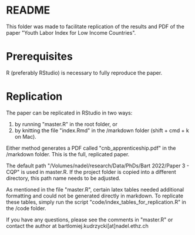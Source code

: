 # README
This folder was made to facilitate replication of the results and PDF of the paper "Youth Labor Index for Low Income Countries".

# Prerequisites
R (preferably RStudio) is necessary to fully reproduce the paper.

# Replication
The paper can be replicated in RStudio in two ways:

  1. by running "master.R" in the root folder, or
  2. by knitting the file "index.Rmd" in the /markdown folder (shift + cmd + k on Mac).

Either method generates a PDF called "cnb_apprenticeship.pdf" in the /markdown folder. This is the full, replicated paper.

The default path "/Volumes/nadel/research/Data/PhDs/Bart 2022/Paper 3 - CQP" is used in master.R. If the project folder is copied into a different directory, this path name needs to be adjusted.

As mentioned in the file "master.R", certain latex tables needed additional formatting and could not be generated directly in markdown. To replicate these tables, simply run the script "code/index_tables_for_replication.R" in the /code folder.

If you have any questions, please see the comments in "master.R" or contact the author at bartlomiej.kudrzycki[at]nadel.ethz.ch
